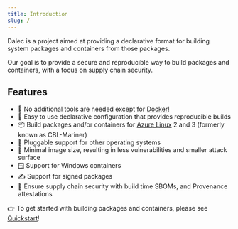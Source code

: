 ```yaml
---
title: Introduction
slug: /
---
```


Dalec is a project aimed at providing a declarative format for building system packages and containers from those packages.

Our goal is to provide a secure and reproducible way to build packages and containers, with a focus on supply chain security.

## Features

- 🐳 No additional tools are needed except for [Docker](https://docs.docker.com/engine/install/)!
- 🚀 Easy to use declarative configuration that provides reproducible builds
- 📦 Build packages and/or containers for [Azure Linux](https://github.com/microsoft/azurelinux) 2 and 3 (formerly known as CBL-Mariner)
- 🔌 Pluggable support for other operating systems
- 🤏 Minimal image size, resulting in less vulnerabilities and smaller attack surface
- 🪟 Support for Windows containers
- ✍️ Support for signed packages
- 🔐 Ensure supply chain security with build time SBOMs, and Provenance attestations

👉 To get started with building packages and containers, please see [Quickstart](quickstart.md)!
